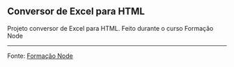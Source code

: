 ## Conversor de Excel para HTML


<p>Projeto conversor de Excel para HTML. Feito durante o curso Formação Node</p>

<hr/>

Fonte: <a href="https://www.udemy.com/course/formacao-nodejs/">Formação Node</a>
